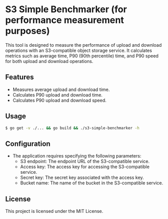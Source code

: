 # S3 Simple Benchmarker (for performance measurement purposes)

This tool is designed to measure the performance of upload and download operations with an S3-compatible object storage service.
It calculates metrics such as average time, P90 (90th percentile) time, and P90 speed for both upload and download operations.

## Features

- Measures average upload and download time.
- Calculates P90 upload and download time.
- Calculates P90 upload and download speed.

## Usage

``` sh
$ go get -v ./... && go build && ./s3-simple-benchmarker -h
```

## Configuration

- The application requires specifying the following parameters:
  - S3 endpoint: The endpoint URL of the S3-compatible service.
  - Access key: The access key for accessing the S3-compatible service.
  - Secret key: The secret key associated with the access key.
  - Bucket name: The name of the bucket in the S3-compatible service.

## License

This project is licensed under the MIT License.

